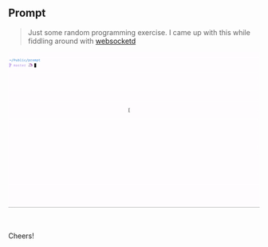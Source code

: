 ## Prompt

> Just some random programming exercise. I came up with this while
fiddling around with [websocketd](http://websocketd.com/)

![prompt](./prompt.gif)

&nbsp;

Cheers!
